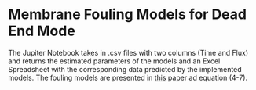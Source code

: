 # Membrane Fouling Models for Dead End Mode


The Jupiter Notebook takes in .csv files with two columns (Time and Flux) 
and returns the estimated parameters of the models and an Excel Spreadsheet with 
the corresponding data predicted by the implemented models. 
The fouling models are presented in [this](https://www.sciencedirect.com/science/article/pii/S0011916411003596?via%3Dihub) paper ad equation (4-7).
